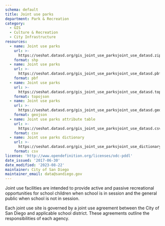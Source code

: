 ```yaml
---
schema: default
title: Joint use parks
department: Park & Recreation
category:
  - GIS
  - Culture & Recreation
  - City Infrastructure
resources:
  - name: Joint use parks
    url: >-
      https://seshat.datasd.org/gis_joint_use_parksjoint_use_datasd.zip
    format: shp
  - name: Joint use parks
    url: >-
      https://seshat.datasd.org/gis_joint_use_parksjoint_use_datasd.pbf
    format: pbf
  - name: Joint use parks
    url: >-
      https://seshat.datasd.org/gis_joint_use_parksjoint_use_datasd.topo.json
    format: topojson
  - name: Joint use parks
    url: >-
      https://seshat.datasd.org/gis_joint_use_parksjoint_use_datasd.geojson
    format: geojson
  - name: Joint use parks attribute table
    url: >-
      https://seshat.datasd.org/gis_joint_use_parksjoint_use_datasd.csv
    format: csv
  - name: Joint use parks dictionary
    url: >-
      https://seshat.datasd.org/gis_joint_use_parksjoint_use_dictionary_datasd.csv
    format: csv
license: 'http://www.opendefinition.org/licenses/odc-pddl'
date_issued: '2017-06-30'
date_modified: '2023-08-22'
maintainer: City of San Diego
maintainer_email: data@sandiego.gov
---
```

Joint use facilities are intended to provide active and passive recreational opportunities for school children when school is in session and the general public when school is not in session.
<!--more-->
Each joint use site is governed by a joint use agreement between the City of San Diego and applicable school district. These agreements outline the responsibilities of each agency.
